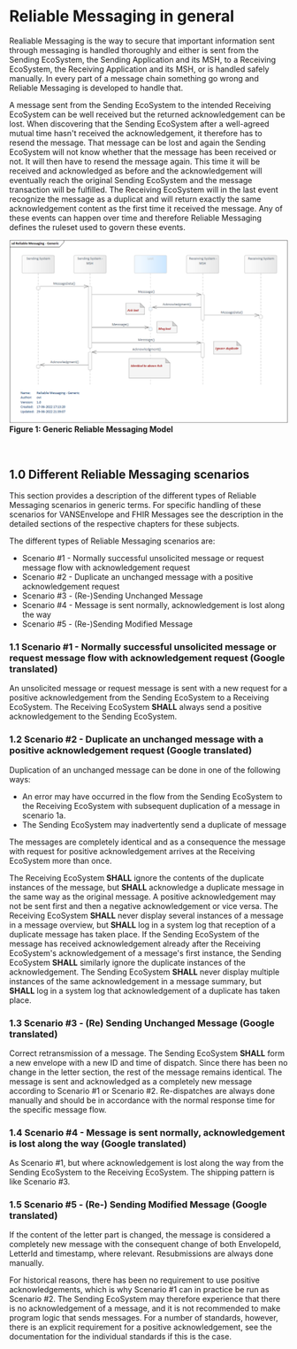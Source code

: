 # Reliable Messaging in general

Realiable Messaging is the way to secure that important information sent through messaging is handled thoroughly and either is sent from the Sending EcoSystem, the Sending Application and its MSH, to a Receiving EcoSystem, the Receiving Application and its MSH, or is handled safely manually. In every part of a message chain something go wrong and Reliable Messaging is developed to handle that.

A message sent from the Sending EcoSystem to the intended Receiving EcoSystem can be well received but the returned acknowledgement can be lost. When discovering that the Sending EcoSystem after a well-agreed mutual time hasn't received the acknowledgement, it therefore has to resend the message. That message can be lost and again the Sending EcoSystem will not know whether that the message has been received or not. It will then have to resend the message again. This time it will be received and acknowledged as before and the acknowledgement will eventually reach the original Sending EcoSystem and the message transaction will be fulfilled. The Receiving EcoSystem will in the last event recognize the message as a duplicat and will return exactly the same acknowledgement content as the first time it received the message.
Any of these events can happen over time and therefore Reliable Messaging defines the ruleset used to govern these events.

<figure style="margin-left: 0px; margin-right: 0px; width: 100%;">
<a href="../images/reliable-messaging-principle_1160x763.png" target="_blank"> <img src="../images/reliable-messaging-principle_1160x763.png" alt="reliable messaging principle" style="width:auto; margin-left:0px; margin-right:0px;" id="Fig1"></a>
<figcaption text-align="left"><b>Figure 1: Generic Reliable Messaging Model </b></figcaption>
</figure>
<br>

## 1.0 Different Reliable Messaging scenarios

This section provides a description of the different types of Reliable Messaging scenarios in generic terms. For specific handling of these scenarios for VANSEnvelope and FHIR Messages see the description in the detailed sections of the respective chapters for these subjects.

The different types of Reliable Messaging scenarios are:

* Scenario #1 - Normally successful unsolicited message or request message flow with acknowledgement request
* Scenario #2 - Duplicate an unchanged message with a positive acknowledgement request
* Scenario #3 - (Re-)Sending Unchanged Message
* Scenario #4 - Message is sent normally, acknowledgement is lost along the way
* Scenario #5 - (Re-)Sending Modified Message

### 1.1 Scenario #1 - Normally successful unsolicited message or request message flow with acknowledgement request (Google translated)

An unsolicited message or request message is sent with a new request for a positive acknowledgement from the Sending EcoSystem to a Receiving EcoSystem.
The Receiving EcoSystem **SHALL** always send a positive acknowledgement to the Sending EcoSystem.

### 1.2 Scenario #2 - Duplicate an unchanged message with a positive acknowledgement request (Google translated)

Duplication of an unchanged message can be done in one of the following ways:

* An error may have occurred in the flow from the Sending EcoSystem to the Receiving EcoSystem with subsequent duplication of a message in scenario 1a.
* The Sending EcoSystem may inadvertently send a duplicate of message

The messages are completely identical and as a consequence the message with request for positive acknowledgement arrives at the Receiving EcoSystem more than once.

The Receiving EcoSystem **SHALL** ignore the contents of the duplicate instances of the message, but **SHALL** acknowledge a duplicate message in the same way as the original message. A positive acknowledgement may not be sent first and then a negative acknowledgement or vice versa. The Receiving EcoSystem **SHALL** never display several instances of a message in a message overview, but **SHALL** log in a system log that reception of a duplicate message has taken place. If the Sending EcoSystem of the message has received acknowledgement already after the Receiving EcoSystem's acknowledgement of a message's first instance, the Sending EcoSystem **SHALL** similarly ignore the duplicate instances of the acknowledgement. The Sending EcoSystem **SHALL** never display multiple instances of the same acknowledgement in a message summary, but **SHALL** log in a system log that acknowledgement of a duplicate has taken place.

### 1.3 Scenario #3 - (Re) Sending Unchanged Message (Google translated)

Correct retransmission of a message.
The Sending EcoSystem **SHALL** form a new envelope with a new ID and time of dispatch. Since there has been no change in the letter section, the rest of the message remains identical. The message is sent and acknowledged as a completely new message according to Scenario #1 or Scenario #2.
Re-dispatches are always done manually and should be in accordance with the normal response time for the specific message flow.

### 1.4 Scenario #4 - Message is sent normally, acknowledgement is lost along the way (Google translated)

As Scenario #1, but where acknowledgement is lost along the way from the Sending EcoSystem to the Receiving EcoSystem.
The shipping pattern is like Scenario #3.

### 1.5 Scenario #5 - (Re-) Sending Modified Message (Google translated)

If the content of the letter part is changed, the message is considered a completely new message with the consequent change of both EnvelopeId, LetterId and timestamp, where relevant.
Resubmissions are always done manually.

For historical reasons, there has been no requirement to use positive acknowledgements, which is why Scenario #1 can in practice be run as Scenario #2. The Sending EcoSystem may therefore experience that there is no acknowledgement of a message, and it is not recommended to make program logic that sends messages.
For a number of standards, however, there is an explicit requirement for a positive acknowledgement, see the documentation for the individual standards if this is the case.
